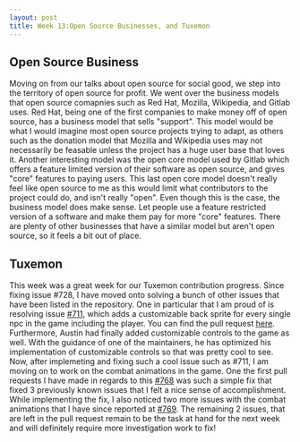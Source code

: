 ```yaml
---
layout: post
title: Week 13:Open Source Businesses, and Tuxemon
---
```


## Open Source Business
  Moving on from our talks about open source for social good, we step into the territory of open source for profit. We went over the business models that open source comapnies such as Red Hat, Mozilla, Wikipedia, and Gitlab uses. Red Hat, being one of the first companies to make money off of open source, has a business model that sells "support". This model would be what I would imagine most open source projects trying to adapt, as others such as the donation model that Mozilla and Wikipedia uses may not necessarily be feasable unless the project has a huge user base that loves it. Another interesting model was the open core model used by Gitlab which offers a feature limited version of their software as open source, and gives "core" features to paying users. This last open core model doesn't really feel like open source to me as this would limit what contributors to the project could do, and isn't really "open". Even though this is the case, the business model does make sense. Let people use a feature restricted version of a software and make them pay for more "core" features. There are plenty of other businesses that have a similar model but aren't open source, so it feels a bit out of place.
  
## Tuxemon
  This week was a great week for our Tuxemon contribution progress. Since fixing issue #728, I have moved onto solving a bunch of other issues that have been listed in the repository. One in particular that I am proud of is resolving issue [#711](https://github.com/Tuxemon/Tuxemon/issues/711), which adds a customizable back sprite for every single npc in the game including the player. You can find the pull request [here](https://github.com/Tuxemon/Tuxemon/pull/750). Furthermore, Austin had finally added customizable controls to the game as well. With the guidance of one of the maintainers, he has optimized his implementation of customizable controls so that was pretty cool to see.
   Now, after implemeting and fixing such a cool issue such as #711, I am moving on to work on the combat animations in the game. One the first pull requests I have made in regards to this [#768](https://github.com/Tuxemon/Tuxemon/pull/768) was such a simple fix that fixed 3 previously known issues that I felt a nice sense of accomplishment. While implementing the fix, I also noticed two more issues with the combat animations that I have since reported at [#769](https://github.com/Tuxemon/Tuxemon/issues/769). The remaining 2 issues, that are left in the pull request remain to be the task at hand for the next week and will definitely require more investigation work to fix!
  
